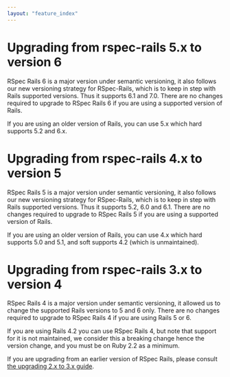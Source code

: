 ```yaml
---
layout: "feature_index"
---
```


# Upgrading from rspec-rails 5.x to version 6

RSpec Rails 6 is a major version under semantic versioning, it also follows our new versioning strategy for RSpec-Rails, which is to keep in step with Rails supported versions. Thus it supports 6.1 and 7.0. There are no changes required to upgrade to RSpec Rails 6 if you are using a supported version of Rails.

If you are using an older version of Rails, you can use 5.x which hard supports 5.2 and 6.x.

# Upgrading from rspec-rails 4.x to version 5

RSpec Rails 5 is a major version under semantic versioning, it also follows our new versioning strategy for RSpec-Rails, which is to keep in step with Rails supported versions. Thus it supports 5.2, 6.0 and 6.1. There are no changes required to upgrade to RSpec Rails 5 if you are using a supported version of Rails.

If you are using an older version of Rails, you can use 4.x which hard supports 5.0 and 5.1, and soft supports 4.2 (which is unmaintained).

# Upgrading from rspec-rails 3.x to version 4

RSpec Rails 4 is a major version under semantic versioning, it allowed us to change the supported Rails versions to 5 and 6 only. There are no changes required to upgrade to RSpec Rails 4 if you are using Rails 5 or 6.

If you are using Rails 4.2 you can use RSpec Rails 4, but note that support for it is not maintained, we consider this a breaking change hence the version change, and you must be on Ruby 2.2 as a minimum.

If you are upgrading from an earlier version of RSpec Rails, please consult [the upgrading 2.x to 3.x guide](https://web.archive.org/web/20220124160827/https://relishapp.com/rspec/rspec-rails/v/3-9/docs/upgrade).
